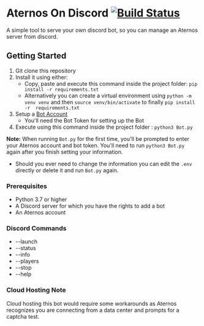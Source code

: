 # Aternos On Discord [![Build Status](https://travis-ci.com/Mekolaos/JackADit.svg?branch=master)](https://travis-ci.com/Mekolaos/JackADit)

A simple tool to serve your own discord bot, so you can manage an Aternos server from discord.

## Getting Started

1. Git clone this repository
2. Install it using either:
   * Copy, paste and execute this command inside the project folder: ```pip install -r requirements.txt```
   * Alternatively you can create a virtual environment using ```python -m venv venv``` and then ```source venv/bin/activate``` to finally ```pip install -r  requirements.txt```
3. Setup a [Bot Account](https://discordpy.readthedocs.io/en/latest/discord.html)
   - You'll need the Bot Token for setting up the Bot
4. Execute using this command inside the project folder : ```python3 Bot.py```

**Note:** When running ```Bot.py``` for the first time, you'll be prompted to enter your Aternos account and bot token. You'll need to run ```python3 Bot.py``` again after you finish setting your information.

* Should you ever need to change the information you can edit the ```.env``` directly or delete it and run ```Bot.py``` again.

### Prerequisites

* Python 3.7 or higher
* A Discord server for which you have the rights to add a bot
* An Aternos account

### Discord Commands

* --launch
* --status
* --info
* --players
* --stop
* --help


### Cloud Hosting Note

Cloud hosting this bot would require some workarounds as Aternos recognizes you are connecting from a data center and prompts for a captcha test.

